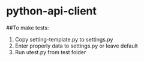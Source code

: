 # python-api-client


##To make tests:

1) Copy setting-template.py to settings.py
2) Enter properly data to settings.py or leave default
3) Run utest.py from test folder